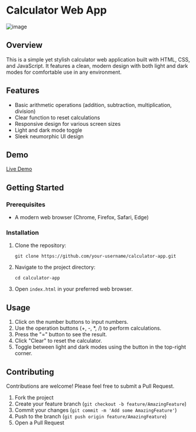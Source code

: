 # Calculator Web App

![image](https://github.com/user-attachments/assets/335ece35-fc83-4537-af23-dde4dc722a3c)


## Overview

This is a simple yet stylish calculator web application built with HTML, CSS, and JavaScript. It features a clean, modern design with both light and dark modes for comfortable use in any environment.

## Features

- Basic arithmetic operations (addition, subtraction, multiplication, division)
- Clear function to reset calculations
- Responsive design for various screen sizes
- Light and dark mode toggle
- Sleek neumorphic UI design

## Demo

[Live Demo](https://calculator-app-cal.vercel.app/)

## Getting Started

### Prerequisites

- A modern web browser (Chrome, Firefox, Safari, Edge)

### Installation

1. Clone the repository:
   ```
   git clone https://github.com/your-username/calculator-app.git
   ```
2. Navigate to the project directory:
   ```
   cd calculator-app
   ```
3. Open `index.html` in your preferred web browser.

## Usage

1. Click on the number buttons to input numbers.
2. Use the operation buttons (+, -, *, /) to perform calculations.
3. Press the "=" button to see the result.
4. Click "Clear" to reset the calculator.
5. Toggle between light and dark modes using the button in the top-right corner.

## Contributing

Contributions are welcome! Please feel free to submit a Pull Request.

1. Fork the project
2. Create your feature branch (`git checkout -b feature/AmazingFeature`)
3. Commit your changes (`git commit -m 'Add some AmazingFeature'`)
4. Push to the branch (`git push origin feature/AmazingFeature`)
5. Open a Pull Request


